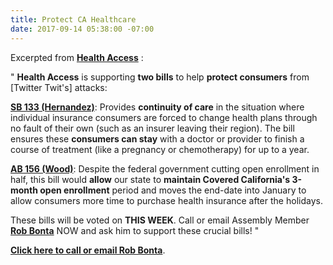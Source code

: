 ```yaml
---
title: Protect CA Healthcare
date: 2017-09-14 05:38:00 -07:00
---
```


Excerpted from [**Health Access**](http://www.health-access.org/) :

"   **Health Access** is supporting **two bills** to help **protect consumers** from [Twitter Twit's] attacks:

[**SB 133 (Hernandez)**](http://sd22.senate.ca.gov/news/2017-08-29-893-kpcc-bill-aims-help-those-complex-conditions-if-their-insurer-leaves-market): 
Provides **continuity of care** in the situation where individual insurance consumers are forced to change health plans through no fault of their own (such as an insurer leaving their region). The bill ensures these **consumers can stay** with a doctor or provider to finish a course of treatment (like a pregnancy or chemotherapy) for up to a year. 

[**AB 156 (Wood)**](https://leginfo.legislature.ca.gov/faces/billNavClient.xhtml?bill_id=201720180AB156): 
Despite the federal government cutting open enrollment in half, this bill would **allow** our state to **maintain Covered California's 3-month open enrollment** period and moves the end-date into January to allow consumers more time to purchase health insurance after the holidays. 

These bills will be voted on **THIS WEEK**. Call or email Assembly Member [**Rob Bonta**](https://a18.asmdc.org/) NOW and ask him to support these crucial bills!  "

[**Click here to call or email Rob Bonta**](https://a18.asmdc.org/).
